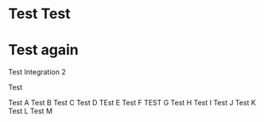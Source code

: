 # Test Test
# Test again
Test Integration 2

Test

Test A
Test B
Test C
Test D
TEst E
Test F
TEST G
Test H
Test I
Test J
Test K
Test L
Test M